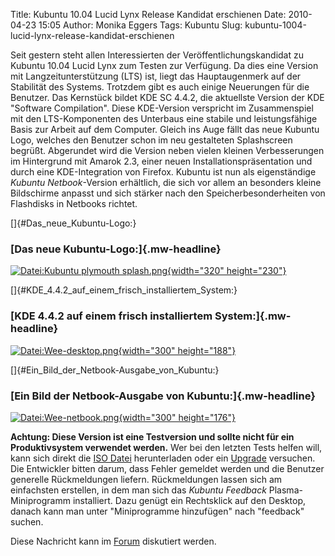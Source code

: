 Title: Kubuntu 10.04 Lucid Lynx Release Kandidat erschienen
Date: 2010-04-23 15:05
Author: Monika Eggers
Tags: Kubuntu
Slug: kubuntu-1004-lucid-lynx-release-kandidat-erschienen

Seit gestern steht allen Interessierten der Veröffentlichungskandidat zu
Kubuntu 10.04 Lucid Lynx zum Testen zur Verfügung. Da dies eine Version
mit Langzeitunterstützung (LTS) ist, liegt das Hauptaugenmerk auf der
Stabilität des Systems. Trotzdem gibt es auch einige Neuerungen für die
Benutzer. Das Kernstück bildet KDE SC 4.4.2, die aktuellste Version der
KDE "Software Compilation". Diese KDE-Version verspricht im
Zusammenspiel mit den LTS-Komponenten des Unterbaus eine stabile und
leistungsfähige Basis zur Arbeit auf dem Computer. Gleich ins Auge fällt
das neue Kubuntu Logo, welches den Benutzer schon im neu gestalteten
Splashscreen begrüßt. Abgerundet wird die Version neben vielen kleinen
Verbesserungen im Hintergrund mit Amarok 2.3, einer neuen
Installationspräsentation und durch eine KDE-Integration von Firefox.
Kubuntu ist nun als eigenständige *Kubuntu Netbook*-Version erhältlich,
die sich vor allem an besonders kleine Bildschirme anpasst und sich
stärker nach den Speicherbesonderheiten von Flashdisks in Netbooks
richtet.


[]{#Das_neue_Kubuntu-Logo:}  

### [Das neue Kubuntu-Logo:]{.mw-headline}


[![Datei:Kubuntu plymouth
splash.png](http://wiki.kubuntu-de.org/images/Kubuntu_plymouth_splash.png){width="320"
height="230"}](http://wiki.kubuntu-de.org/images/Kubuntu_plymouth_splash.png "Datei:Kubuntu plymouth splash.png")


<!--break--><!--break-->

[]{#KDE_4.4.2_auf_einem_frisch_installiertem_System:}  

### [KDE 4.4.2 auf einem frisch installiertem System:]{.mw-headline}


[![Datei:Wee-desktop.png](http://wiki.kubuntu-de.org/images/Wee-desktop.png){width="300"
height="188"}](/Datei:Wee-desktop.png "Datei:Wee-desktop.png")


[]{#Ein_Bild_der_Netbook-Ausgabe_von_Kubuntu:}  

### [Ein Bild der Netbook-Ausgabe von Kubuntu:]{.mw-headline}


[![Datei:Wee-netbook.png](http://wiki.kubuntu-de.org/images/Wee-netbook.png){width="300"
height="176"}](/Datei:Wee-netbook.png "Datei:Wee-netbook.png")


**Achtung: Diese Version ist eine Testversion und sollte nicht für ein
Produktivsystem verwendet werden.** Wer bei den letzten Tests helfen
will, kann sich direkt die [ISO
Datei](http://releases.ubuntu.com/kubuntu/lucid/ "http://releases.ubuntu.com/kubuntu/lucid/")
herunterladen oder ein [Upgrade](/Installation#Upgrade "Installation")
versuchen. Die Entwickler bitten darum, dass Fehler gemeldet werden und
die Benutzer generelle Rückmeldungen liefern. Rückmeldungen lassen sich
am einfachsten erstellen, in dem man sich das *Kubuntu Feedback*
Plasma-Miniprogramm installiert. Dazu genügt ein Rechtsklick auf den
Desktop, danach kann man unter "Miniprogramme hinzufügen" nach
"feedback" suchen.


Diese Nachricht kann im
[Forum](http://forum.kubuntu-de.org/index.php?board=1.0 "http://forum.kubuntu-de.org/index.php?topic=13672.0")
diskutiert werden.



